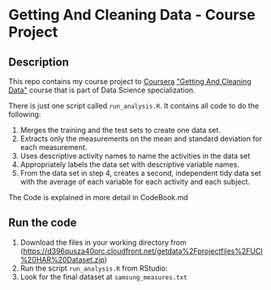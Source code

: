 # Getting And Cleaning Data - Course Project

## Description

This repo contains my course project to [Coursera](https://www.coursera.org) ["Getting And Cleaning Data"](https://class.coursera.org/getdata-011) course that is part of Data Science specialization.

There is just one script called `run_analysis.R`. It contains all code to do the following:

 1. Merges the training and the test sets to create one data set.
 2. Extracts only the measurements on the mean and standard deviation for each measurement. 
 3. Uses descriptive activity names to name the activities in the data set
 4. Appropriately labels the data set with descriptive variable names. 
 5. From the data set in step 4, creates a second, independent tidy data set with the average of each variable for each activity and each subject.

The Code is explained in more detail in CodeBook.md

## Run the code

1. Download the files in your working directory from (https://d396qusza40orc.cloudfront.net/getdata%2Fprojectfiles%2FUCI%20HAR%20Dataset.zip)
2. Run the script `run_analysis.R` from RStudio:
3. Look for the final dataset at `samsung_measures.txt`
